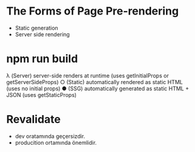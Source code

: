 # The Forms of Page Pre-rendering
 - Static generation 
 - Server side rendering


# npm run build

λ  (Server)  server-side renders at runtime (uses getInitialProps or getServerSideProps)
○  (Static)  automatically rendered as static HTML (uses no initial props)
●  (SSG)     automatically generated as static HTML + JSON (uses getStaticProps)


# Revalidate

* dev oratamında geçersizdir.
* producition ortamında önemlidir.
